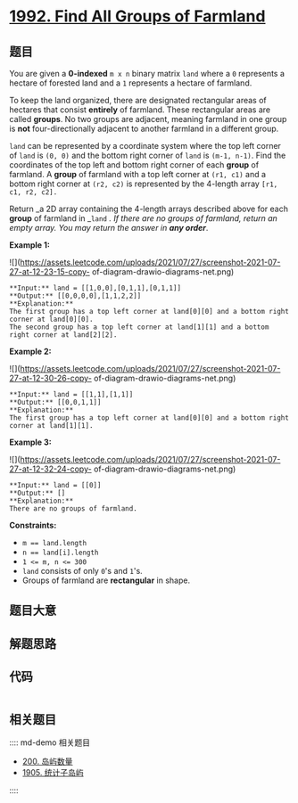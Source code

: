 # [1992. Find All Groups of Farmland](https://leetcode.com/problems/find-all-groups-of-farmland)

## 题目

You are given a **0-indexed** `m x n` binary matrix `land` where a `0`
represents a hectare of forested land and a `1` represents a hectare of
farmland.

To keep the land organized, there are designated rectangular areas of hectares
that consist **entirely** of farmland. These rectangular areas are called
**groups**. No two groups are adjacent, meaning farmland in one group is
**not** four-directionally adjacent to another farmland in a different group.

`land` can be represented by a coordinate system where the top left corner of
`land` is `(0, 0)` and the bottom right corner of `land` is `(m-1, n-1)`. Find
the coordinates of the top left and bottom right corner of each **group** of
farmland. A **group** of farmland with a top left corner at `(r1, c1)` and a
bottom right corner at `(r2, c2)` is represented by the 4-length array `[r1,
c1, r2, c2].`

Return _a 2D array containing the 4-length arrays described above for each
**group** of farmland in _`land` _. If there are no groups of farmland, return
an empty array. You may return the answer in **any order**_.



**Example 1:**

![](https://assets.leetcode.com/uploads/2021/07/27/screenshot-2021-07-27-at-12-23-15-copy-
of-diagram-drawio-diagrams-net.png)

    
    
    **Input:** land = [[1,0,0],[0,1,1],[0,1,1]]
    **Output:** [[0,0,0,0],[1,1,2,2]]
    **Explanation:**
    The first group has a top left corner at land[0][0] and a bottom right corner at land[0][0].
    The second group has a top left corner at land[1][1] and a bottom right corner at land[2][2].
    

**Example 2:**

![](https://assets.leetcode.com/uploads/2021/07/27/screenshot-2021-07-27-at-12-30-26-copy-
of-diagram-drawio-diagrams-net.png)

    
    
    **Input:** land = [[1,1],[1,1]]
    **Output:** [[0,0,1,1]]
    **Explanation:**
    The first group has a top left corner at land[0][0] and a bottom right corner at land[1][1].
    

**Example 3:**

![](https://assets.leetcode.com/uploads/2021/07/27/screenshot-2021-07-27-at-12-32-24-copy-
of-diagram-drawio-diagrams-net.png)

    
    
    **Input:** land = [[0]]
    **Output:** []
    **Explanation:**
    There are no groups of farmland.
    



**Constraints:**

  * `m == land.length`
  * `n == land[i].length`
  * `1 <= m, n <= 300`
  * `land` consists of only `0`'s and `1`'s.
  * Groups of farmland are **rectangular** in shape.


## 题目大意

## 解题思路

## 代码

```javascript

```

## 相关题目

:::: md-demo 相关题目
- [200. 岛屿数量](https://leetcode.com/problems/number-of-islands)
- [1905. 统计子岛屿](https://leetcode.com/problems/count-sub-islands)

::::
